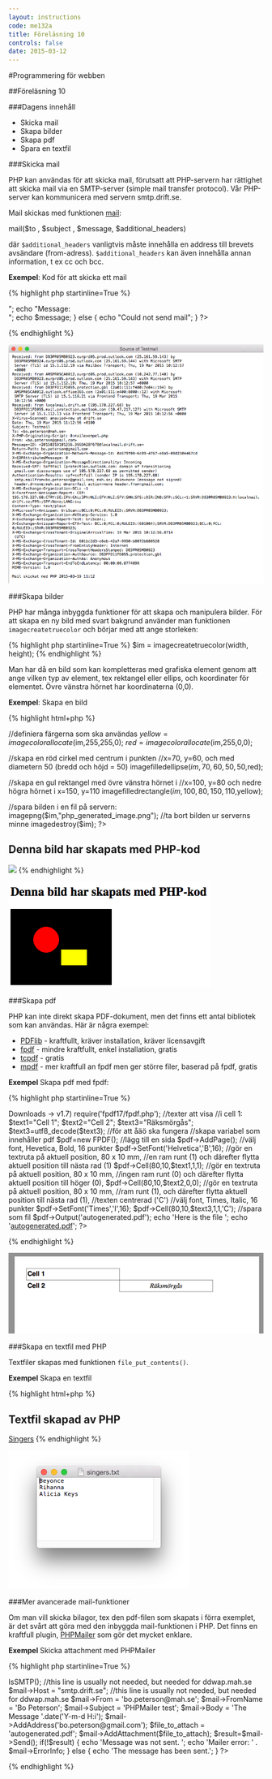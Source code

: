 ```yaml
---
layout: instructions
code: me132a
title: Föreläsning 10
controls: false
date: 2015-03-12
---
```


#Programmering för webben

##Föreläsning 10

###Dagens innehåll

- Skicka mail
- Skapa bilder
- Skapa pdf
- Spara en textfil

###Skicka mail

PHP kan användas för att skicka mail, förutsatt att PHP-servern har rättighet att skicka mail via en SMTP-server (simple mail transfer protocol). Vår PHP-server kan kommunicera med servern smtp.drift.se.

Mail skickas med funktionen [mail](http://php.net/manual/en/function.mail.php):

mail($to , $subject , $message, $additional_headers)

där `$additional_headers` vanligtvis måste innehålla en address till brevets  avsändare (from-adress). `$additional_headers` kan även innehålla annan information, t ex cc och bcc. 

**Exempel**: Kod för att skicka ett mail

{% highlight php  startinline=True %}
<?php
//Ange vilken SMTP-server som ska användas. Detta är ofta redan 
//konfigurerat på servern och behöver då inte anges
ini_set("SMTP","smtp.drift.se");
//Avsändaradress
$from="some.valid@emailaddress.com";
//Mottagaradress
$to="another.valid@emailaddress.com";
$subject="Testmail";
$message="Mail skickat med PHP ".date('Y-m-d H:i');
//Avsändaradressen måste in i $additional_headers
$additional_headers="From: $from";
//Färadigt att skicka mailet!
$success=mail($to,$subject,$message,$additional_headers);

//Gick det bra?
if ($success) {
	echo "Mail has been sent<br>";
	echo "Message: <br>";
	echo $message;
} else {
	echo "Could not send mail";
}
?>
{% endhighlight %}

![](im10/mailexample.png)

###Skapa bilder

PHP har många inbyggda funktioner för att skapa och manipulera bilder. För att skapa en ny bild med svart bakgrund använder man funktionen `imagecreatetruecolor` och börjar med att ange storleken:

{% highlight php  startinline=True %}
$im = imagecreatetruecolor(width, height);
{% endhighlight %}

Man har då en bild som kan kompletteras med grafiska element genom att ange vilken typ av element, tex rektangel eller ellips, och koordinater för elementet. Övre vänstra hörnet har koordinaterna (0,0). 

**Exempel**: Skapa en bild

{% highlight html+php %}
<!doctype html>
<html>
<head>
<meta charset="UTF-8">
<title>Bildexempel</title>
</head>
<body>
<?php
//skapa en bild, 200 pixlar bred och 150 pixlar hög
$im=imagecreatetruecolor(200,150);

//definiera färgerna som ska användas
$yellow=imagecolorallocate($im,255,255,0);
$red=imagecolorallocate($im,255,0,0);

//skapa en röd cirkel med centrum i punkten 
//x=70, y=60, och med diametern 50 (bredd och höjd = 50)
imagefilledellipse($im,70,60,50,50,$red);

//skapa en gul rektangel med övre vänstra hörnet i 
//x=100, y=80 och nedre högra hörnet i x=150, y=110
imagefilledrectangle($im,100,80,150,110,$yellow);

//spara bilden i en fil på servern:
imagepng($im,"php_generated_image.png");
//ta bort bilden ur serverns minne
imagedestroy($im);
?>
<h2>Denna bild har skapats med PHP-kod</h2>
<img src="php_generated_image.png">
</body>
</html>
{% endhighlight %}

![](im10/imageexample.png)

###Skapa pdf

PHP kan inte direkt skapa PDF-dokument, men det finns ett antal bibliotek som kan användas. Här är några exempel:

- [PDFlib](http://www.pdflib.com) - kraftfullt, kräver installation, kräver licensavgift
- [fpdf](http://www.fpdf.org) - mindre kraftfullt, enkel installation, gratis
- [tcpdf](http://www.tcpdf.org) - gratis
- [mpdf](http://www.mpdf1.com/mpdf/index.php) - mer kraftfull an fpdf men ger större filer, baserad på fpdf, gratis

**Exempel** Skapa pdf med fpdf:

{% highlight php  startinline=True %}
<?php
//php-bibliotek måste laddas in (zip finns på http://www.fpdf.org -> Downloads -> v1.7)
require('fpdf17/fpdf.php');

//texter att visa
//i cell 1:
$text1="Cell 1";
$text2="Cell 2";
$text3="Räksmörgås";
$text3=utf8_decode($text3); //för att åäö ska fungera

//skapa variabel som innehåller pdf
$pdf=new FPDF();
//lägg till en sida
$pdf->AddPage();
//välj font, Hevetica, Bold, 16 punkter
$pdf->SetFont('Helvetica','B',16);

//gör en textruta på aktuell position, 80 x 10 mm, 
//en ram runt (1) och därefter flytta aktuell position till nästa rad (1)
$pdf->Cell(80,10,$text1,1,1);

//gör en textruta på aktuell position, 80 x 10 mm, 
//ingen ram runt (0) och därefter flytta aktuell position till höger (0),
$pdf->Cell(80,10,$text2,0,0);

//gör en textruta på aktuell position, 80 x 10 mm,
//ram runt (1), och därefter flytta aktuell position till nästa rad (1), 
//texten centrerad ('C')
//välj font, Times, Italic, 16 punkter
$pdf->SetFont('Times','I',16);
$pdf->Cell(80,10,$text3,1,1,'C');

//spara som fil
$pdf->Output('autogenerated.pdf');
echo 'Here is the file ';
echo '<a href="autogenerated.pdf">autogenerated.pdf</a>';
?>
{% endhighlight %}

![](im10/pdfexample.png)

###Skapa en textfil med PHP

Textfiler skapas med funktionen `file_put_contents()`.

**Exempel** Skapa en textfil

{% highlight html+php %}
<!doctype html>
<html>
<head>
<meta charset="UTF-8">
<title>Filexempel</title>
</head>
<body>
<?php
//  \n betyder new line
$text="Beyonce\nRihanna\nAlicia Keys";
$filename="singers.txt";
file_put_contents($filename,$text);
?>
<h2>Textfil skapad av PHP</h2>
<a href="singers.txt">Singers</a>
</body>
</html>
{% endhighlight %}

![](im10/textexample.png)


###Mer avancerade mail-funktioner

Om man vill skicka bilagor, tex den pdf-filen som skapats i förra exemplet, är det svårt att göra med den inbyggda mail-funktionen i PHP. Det finns en kraftfull plugin, [PHPMailer](http://github.com/PHPMailer/PHPMailer) som gör det mycket enklare. 

**Exempel** Skicka attachment med PHPMailer

{% highlight php  startinline=True %}
<?php
//download phpmailer from http://github.com/PHPMailer/PHPMailer
require_once('phpmailer/class.smtp.php');
require_once('phpmailer/class.phpmailer.php');

$mail = new PHPMailer();
$mail->IsSMTP(); //this line is usually not needed, but needed for ddwap.mah.se
$mail->Host      = "smtp.drift.se"; //this line is usually not needed, but needed for ddwap.mah.se
$mail->From      = 'bo.peterson@mah.se';
$mail->FromName  = 'Bo Peterson';
$mail->Subject   = 'PHPMailer test';
$mail->Body      = 'The Message '.date('Y-m-d H:i');
$mail->AddAddress('bo.peterson@gmail.com');

$file_to_attach = 'autogenerated.pdf';
$mail->AddAttachment($file_to_attach);

$result=$mail->Send();

if(!$result) {
	echo 'Message was not sent. ';
	echo 'Mailer error: ' . $mail->ErrorInfo;
} else {
	echo 'The message has been sent.';
}
?>
{% endhighlight %}

